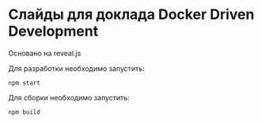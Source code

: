 # Слайды для доклада Docker Driven Development

Основано на reveal.js

Для разработки необходимо запустить:
```
npm start
```

Для сборки необходимо запустить:
```
npm build
```
